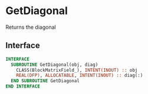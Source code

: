 # GetDiagonal

Returns the diagonal

## Interface

```fortran
INTERFACE
  SUBROUTINE GetDiagonal(obj, diag)
    CLASS(BlockMatrixField_), INTENT(INOUT) :: obj
    REAL(DFP), ALLOCATABLE, INTENT(INOUT) :: diag(:)
  END SUBROUTINE GetDiagonal
END INTERFACE
```
